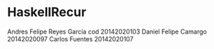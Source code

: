 # HaskellRecur
Andres Felipe Reyes García cod 20142020103 
Daniel Felipe Camargo 20142020097 
Carlos Fuentes 20142020107
